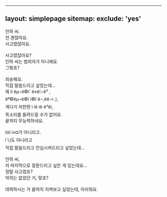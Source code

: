 
---
layout: simplepage
sitemap:
  exclude: 'yes'
---
<p>
인하 씨. <br>
전 괜찮아요. <br>
사고였잖아요. <br>
<br>
사고였잖아요? <br>
인하 씨는 범죄자가 아니에요. <br>
그렇죠? <br>
<br>
죄송해요. <br>
직접 말씀드리고 싶었는데... <br>
제 íì êµ¬ë©ì´ ë«ë¦¬ê³ , <br>
ëª©êµ¬ë©ì ì©ì´ë¬¸ëë¬ì ¸ì, <br>
게다가 저한텐 ì íë ìë ë°ëì, <br>
목소리를 들려드릴 수가 없어요. <br>
끝까지 무능력하네요. <br>
<br>
ì¤í ì»¤가 아니라고. <br>
ì´ì¸ì도 아니라고 <br>
직접 말씀드리고 안심시켜드리고 싶었는데... <br>
<br>
인하 씨, <br>
저 마지막으로 질문드리고 싶은 게 있는데요... <br>
정말 사고였죠? <br>
악의는 없었던 거, 맞죠? <br>
<br>
데뷔하시는 거 끝까지 지켜보고 싶었는데, 아쉬워요.
</p>



<!-- Adding the glitch effect -->
<script> document.getElementsByTagName('body')[0].classList.add('glitch'); </script>
